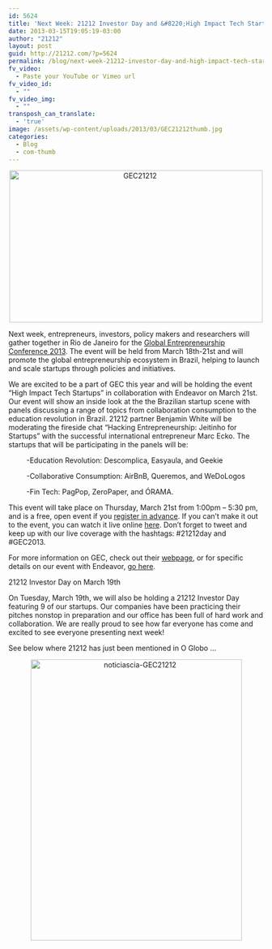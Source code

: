 ```yaml
---
id: 5624
title: 'Next Week: 21212 Investor Day and &#8220;High Impact Tech Startups&#8221; event at GEC 2013!'
date: 2013-03-15T19:05:19-03:00
author: "21212"
layout: post
guid: http://21212.com/?p=5624
permalink: /blog/next-week-21212-investor-day-and-high-impact-tech-startups-event-at-gec-2013/
fv_video:
  - Paste your YouTube or Vimeo url
fv_video_id:
  - ""
fv_video_img:
  - ""
transposh_can_translate:
  - 'true'
image: /assets/wp-content/uploads/2013/03/GEC21212thumb.jpg
categories:
  - Blog
  - com-thumb
---
```

<p style="text-align: center;">
  <a href="http://21212.com/assets/wp-content/uploads/2013/03/GEC212121.jpg"><img class="alignnone size-full wp-image-5628" alt="GEC21212" src="{{ site.url }}/assets/wp-content/uploads/2013/03/GEC212121.jpg" width="500" height="300" srcset="{{ site.url }}/assets/wp-content/uploads/2013/03/GEC212121.jpg 500w, {{ site.url }}/assets/wp-content/uploads/2013/03/GEC212121-300x180.jpg 300w" sizes="(max-width: 500px) 100vw, 500px" /></a>
</p>

<p style="text-align: left;">
  Next week, entrepreneurs, investors, policy makers and researchers will gather together in Rio de Janeiro for the <a href="http://www.gec2013.com/en">Global Entrepreneurship Conference 2013</a>. The event will be held from March 18th-21st and will promote the global entrepreneurship ecosystem in Brazil, helping to launch and scale startups through policies and initiatives.
</p>

We are excited to be a part of GEC this year and will be holding the event “High Impact Tech Startups” in collaboration with Endeavor on March 21st. Our event will show an inside look at the the Brazilian startup scene with panels discussing a range of topics from collaboration consumption to the education revolution in Brazil. 21212 partner Benjamin White will be moderating the fireside chat “Hacking Entrepreneurship: Jeitinho for Startups” with the successful international entrepreneur Marc Ecko. The startups that will be participating in the panels will be:

<p style="text-align: left;">
           -Education Revolution: Descomplica, Easyaula, and Geekie
</p>

<p style="text-align: left;">
           -Collaborative Consumption: AirBnB, Queremos, and WeDoLogos
</p>

<p style="text-align: left;">
           -Fin Tech: PagPop, ZeroPaper, and ÓRAMA.
</p>

<p style="text-align: left;">
  This event will take place on Thursday, March 21st from 1:00pm &#8211; 5:30 pm, and is a free, open event if you <a href="http://www.gec2013.com/en/events/fringe/4">register in advance</a>. If you can’t make it out to the event, you can watch it live online <a href="http://www.endeavor.org.br/endeavor_mag/start-up/aprendendo-a-ser-empreendedor/assista-ao-gec-2013-ao-vivo">here</a>. Don’t forget to tweet and keep up with our live coverage with the hashtags: #21212day and #GEC2013.
</p>

For more information on GEC, check out their [webpage](http://gec2013.com/en), or for specific details on our event with Endeavor, [go here](http://gec2013.com/en/events/fringe/4).

21212 Investor Day on March 19th

On Tuesday, March 19th, we will also be holding a 21212 Investor Day featuring 9 of our startups. Our companies have been practicing their pitches nonstop in preparation and our office has been full of hard work and collaboration. We are really proud to see how far everyone has come and excited to see everyone presenting next week!

See below where 21212 has just been mentioned in O Globo &#8230;

<p style="text-align: center;">
  <a href="http://21212.com/assets/wp-content/uploads/2013/03/noticiascia-GEC21212.jpg"><img class="alignnone size-full wp-image-5629" alt="noticiascia-GEC21212" src="{{ site.url }}/assets/wp-content/uploads/2013/03/noticiascia-GEC21212.jpg" width="417" height="554" srcset="{{ site.url }}/assets/wp-content/uploads/2013/03/noticiascia-GEC21212.jpg 417w, {{ site.url }}/assets/wp-content/uploads/2013/03/noticiascia-GEC21212-225x300.jpg 225w" sizes="(max-width: 417px) 100vw, 417px" /></a>
</p>

<p style="text-align: center;">